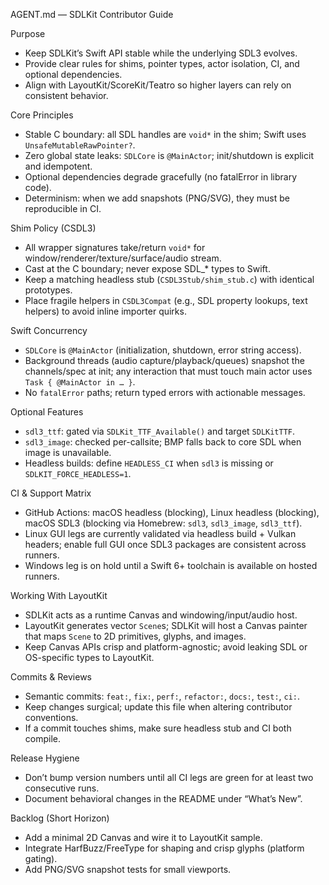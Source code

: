 AGENT.md — SDLKit Contributor Guide

Purpose
- Keep SDLKit’s Swift API stable while the underlying SDL3 evolves.
- Provide clear rules for shims, pointer types, actor isolation, CI, and optional dependencies.
- Align with LayoutKit/ScoreKit/Teatro so higher layers can rely on consistent behavior.

Core Principles
- Stable C boundary: all SDL handles are `void*` in the shim; Swift uses `UnsafeMutableRawPointer?`.
- Zero global state leaks: `SDLCore` is `@MainActor`; init/shutdown is explicit and idempotent.
- Optional dependencies degrade gracefully (no fatalError in library code).
- Determinism: when we add snapshots (PNG/SVG), they must be reproducible in CI.

Shim Policy (CSDL3)
- All wrapper signatures take/return `void*` for window/renderer/texture/surface/audio stream.
- Cast at the C boundary; never expose SDL_* types to Swift.
- Keep a matching headless stub (`CSDL3Stub/shim_stub.c`) with identical prototypes.
- Place fragile helpers in `CSDL3Compat` (e.g., SDL property lookups, text helpers) to avoid inline importer quirks.

Swift Concurrency
- `SDLCore` is `@MainActor` (initialization, shutdown, error string access).
- Background threads (audio capture/playback/queues) snapshot the channels/spec at init; any interaction that must touch main actor uses `Task { @MainActor in … }`.
- No `fatalError` paths; return typed errors with actionable messages.

Optional Features
- `sdl3_ttf`: gated via `SDLKit_TTF_Available()` and target `SDLKitTTF`.
- `sdl3_image`: checked per-callsite; BMP falls back to core SDL when image is unavailable.
- Headless builds: define `HEADLESS_CI` when `sdl3` is missing or `SDLKIT_FORCE_HEADLESS=1`.

CI & Support Matrix
- GitHub Actions: macOS headless (blocking), Linux headless (blocking), macOS SDL3 (blocking via Homebrew: `sdl3`, `sdl3_image`, `sdl3_ttf`).
- Linux GUI legs are currently validated via headless build + Vulkan headers; enable full GUI once SDL3 packages are consistent across runners.
- Windows leg is on hold until a Swift 6+ toolchain is available on hosted runners.

Working With LayoutKit
- SDLKit acts as a runtime Canvas and windowing/input/audio host.
- LayoutKit generates vector `Scene`s; SDLKit will host a Canvas painter that maps `Scene` to 2D primitives, glyphs, and images.
- Keep Canvas APIs crisp and platform-agnostic; avoid leaking SDL or OS-specific types to LayoutKit.

Commits & Reviews
- Semantic commits: `feat:`, `fix:`, `perf:`, `refactor:`, `docs:`, `test:`, `ci:`.
- Keep changes surgical; update this file when altering contributor conventions.
- If a commit touches shims, make sure headless stub and CI both compile.

Release Hygiene
- Don’t bump version numbers until all CI legs are green for at least two consecutive runs.
- Document behavioral changes in the README under “What’s New”.

Backlog (Short Horizon)
- Add a minimal 2D Canvas and wire it to LayoutKit sample.
- Integrate HarfBuzz/FreeType for shaping and crisp glyphs (platform gating).
- Add PNG/SVG snapshot tests for small viewports.


